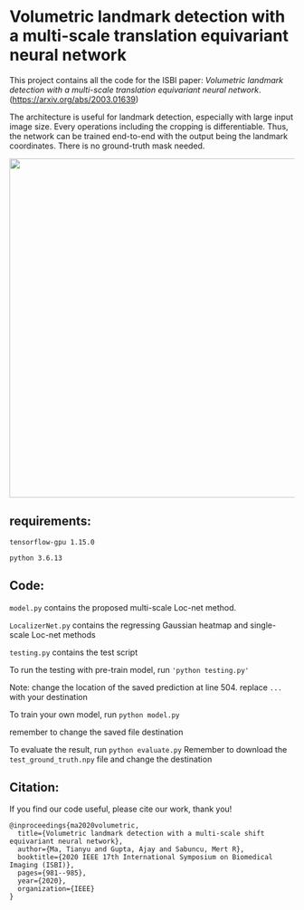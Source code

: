 # Volumetric landmark detection with a multi-scale translation equivariant neural network

This project contains all the code for the ISBI paper: *Volumetric landmark detection with a multi-scale translation equivariant neural network*. 
(https://arxiv.org/abs/2003.01639)

The architecture is useful for landmark detection, especially with large input image size. 
Every operations including the cropping is differentiable. Thus, the network can be trained end-to-end with the output being the landmark coordinates. 
There is no ground-truth mask needed.  


<img src="https://github.com/tym002/bifurcation_detection/blob/master/overview.png" width="600">

## requirements: 

`tensorflow-gpu 1.15.0`

`python 3.6.13`

## Code:
`model.py` contains the proposed multi-scale Loc-net method. 

`LocalizerNet.py` contains the regressing Gaussian heatmap and single-scale Loc-net methods 

`testing.py` contains the test script 

To run the testing with pre-train model, run 
`'python testing.py'`

Note: change the location of the saved prediction at line 504. replace `...` with your destination

To train your own model, run 
`python model.py`

remember to change the saved file destination 

To evaluate the result, run 
`python evaluate.py`
Remember to download the `test_ground_truth.npy` file and change the destination 

## Citation:

If you find our code useful, please cite our work, thank you!
```
@inproceedings{ma2020volumetric,
  title={Volumetric landmark detection with a multi-scale shift equivariant neural network},
  author={Ma, Tianyu and Gupta, Ajay and Sabuncu, Mert R},
  booktitle={2020 IEEE 17th International Symposium on Biomedical Imaging (ISBI)},
  pages={981--985},
  year={2020},
  organization={IEEE}
}
```
